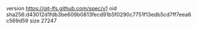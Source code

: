 version https://git-lfs.github.com/spec/v1
oid sha256:d43012d1fdb3be609b0813fecd91b5f0290c7751f13edb5cd7ff7eea6c569d59
size 27247
